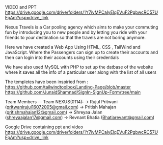 VIDEO and PPT   
https://drive.google.com/drive/folders/1Y7ivMPCaIyElqEVuF2PgbwcRC57UFpAm?usp=drive_link

Nexus Travels is a Car pooling agency which aims to make your commuting fun by introducing you to new people and by letting you ride with your friends to your destination so that the travels are not boring anymore.

Here we have created a Web App Using HTML, CSS , TailWind and JavaScript. Where the Passengers can sign up to create their accounts and then can login into their accounts using their credentials

We have also used MySQL with PHP to set up the datbase of the website where it saves all the info of a particular user along with the list of all users

The templetes have been inspiried from :
https://github.com/tailwindtoolbox/Landing-Page/blob/master
https://github.com/JunaidShamnad/SignIn-SignUp-Form/tree/main

Team Members -- Team NEXUS(0114):
-> Rujul Pritwani (pritwanirujul16072005@gmail.com)
-> Pritish Mahajan (pritishmahajan12@gmail.com)
-> Shreyaa Jalan (shreyaajalan17@gmail.com)
-> Revnant Bhatia (Bhatiarevant@gmail.com)


Google Drive containing ppt and video https://drive.google.com/drive/folders/1Y7ivMPCaIyElqEVuF2PgbwcRC57UFpAm?usp=drive_link
